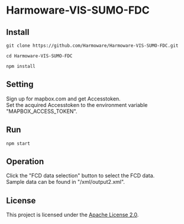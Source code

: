 # Harmoware-VIS-SUMO-FDC

## Install
```
git clone https://github.com/Harmoware/Harmoware-VIS-SUMO-FDC.git

cd Harmoware-VIS-SUMO-FDC

npm install
```

## Setting
Sign up for mapbox.com and get Accesstoken.  
Set the acquired Accesstoken to the environment variable "MAPBOX_ACCESS_TOKEN".


## Run
```
npm start
```
## Operation
Click the "FCD data selection" button to select the FCD data.  
Sample data can be found in "/xml/output2.xml".

## License
This project is licensed under the [Apache License 2.0](https://github.com/Harmoware/Harmoware-VIS-SUMO-FDC/blob/master/LICENSE).
